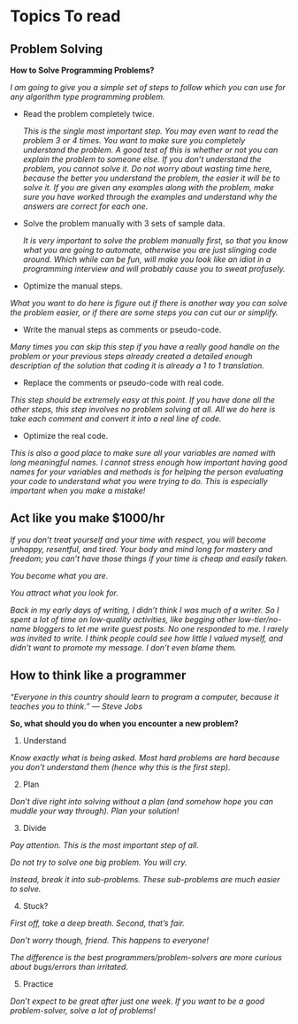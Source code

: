 # Topics To read 

## Problem Solving 

**How to Solve Programming Problems?**

*I am going to give you a simple set of steps to follow which you can use for any algorithm type programming problem.*


- Read the problem completely twice.


   *This is the single most important step.  You may even want to read the problem 3 or 4 times.*
   *You want to make sure you completely understand the problem.  A good test of this is whether or not you can explain the problem to someone else.*
  *If you don’t understand the problem, you cannot solve it.  Do not worry about wasting time here, because the better you understand the problem, the easier it will be to solve it.*
  *If you are given any examples along with the problem, make sure you have worked through the examples and understand why the answers are correct for each one.*

- Solve the problem manually with 3 sets of sample data.


  *It is very important to solve the problem manually first, so that you know what you are going to automate, otherwise you are just slinging code around.  Which while can be fun, will make you look like an idiot in a programming interview and will probably cause you to sweat profusely.*

- Optimize the manual steps.

*What you want to do here is figure out if there is another way you can solve the problem easier, or if there are some steps you can cut our or simplify.*


- Write the manual steps as comments or pseudo-code.


 *Many times you can skip this step if you have a really good handle on the problem or your previous steps already created a detailed enough description of the solution that coding it is already a 1 to 1 translation.*

- Replace the comments or pseudo-code with real code.


*This step should be extremely easy at this point.  If you have done all the other steps, this step involves no problem solving at all.
All we do here is take each comment and convert it into a real line of code.*

- Optimize the real code.

*This is also a good place to make sure all your variables are named with long meaningful names.  I cannot stress enough how important having good names for your variables and methods is for helping the person evaluating your code to understand what you were trying to do.  This is especially important when you make a mistake!*


## Act like you make $1000/hr

*If you don’t treat yourself and your time with respect, you will become unhappy, resentful, and tired. Your body and mind long for mastery and freedom; you can’t have those things if your time is cheap and easily taken.*

*You become what you are.*

*You attract what you look for.*

*Back in my early days of writing, I didn’t think I was much of a writer. So I spent a lot of time on low-quality activities, like begging other low-tier/no-name bloggers to let me write guest posts.
No one responded to me. I rarely was invited to write. I think people could see how little I valued myself, and didn’t want to promote my message. I don’t even blame them.*

## How to think like a programmer

*“Everyone in this country should learn to program a computer, because it teaches you to think.” — Steve Jobs*


**So, what should you do when you encounter a new problem?**


1. Understand

*Know exactly what is being asked. Most hard problems are hard because you don’t understand them (hence why this is the first step).*

2. Plan

*Don’t dive right into solving without a plan (and somehow hope you can muddle your way through). Plan your solution!*


3. Divide

*Pay attention. This is the most important step of all.*

*Do not try to solve one big problem. You will cry.*

*Instead, break it into sub-problems. These sub-problems are much easier to solve.*

4. Stuck?

*First off, take a deep breath. Second, that’s fair.*

*Don’t worry though, friend. This happens to everyone!*

*The difference is the best programmers/problem-solvers are more curious about bugs/errors than irritated.*


5. Practice

*Don’t expect to be great after just one week. If you want to be a good problem-solver, solve a lot of problems!*
